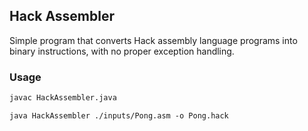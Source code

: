 ## Hack Assembler
Simple program that converts Hack assembly language programs into binary instructions, with no proper exception handling. 

### Usage
```bash
javac HackAssembler.java
```
```
java HackAssembler ./inputs/Pong.asm -o Pong.hack
```